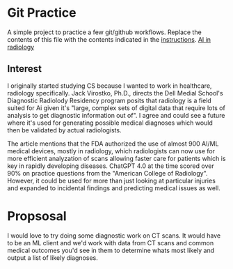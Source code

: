 # Git Practice
A simple project to practice a few git/github workflows.  Replace the contents of this file with the contents indicated in the [instructions](./instructions.md).
[AI in radiology](https://dellmed.utexas.edu/news/shaping-ais-place-in-radiology)

## Interest
I originally started studying CS because I wanted to work in healthcare, radiology specifically. Jack Virostko, Ph.D., directs the Dell Medial School's Diagnostic Radiolody Residency program posits that radiology is a field suited for Ai given it's "large, complex sets of digital data that require lots of analysis to get diagnostic information out of". I agree and could see a future where it's used for generating possible medical diagnoses which would then be validated by actual radiologists.

The article mentions that the FDA authorized the use of almost 900 AI/ML medical devices, mostly in radiology, which radiologists can now use for more efficient analyzation of scans allowing faster care for patients which is key in rapidly developing diseases. ChatGPT 4.0 at the time scored over 90% on practice questions from the "American College of Radiology". However, it could be used for more than just looking at particular injuries and expanded to incidental findings and predicting medical issues as well. 

# Propsosal
I would love to try doing some diagnostic work on CT scans. It would have to be an ML client and we'd work with data from CT scans and common medical outcomes you'd see in them to determine whats most likely and output a list of likely diagnoses.